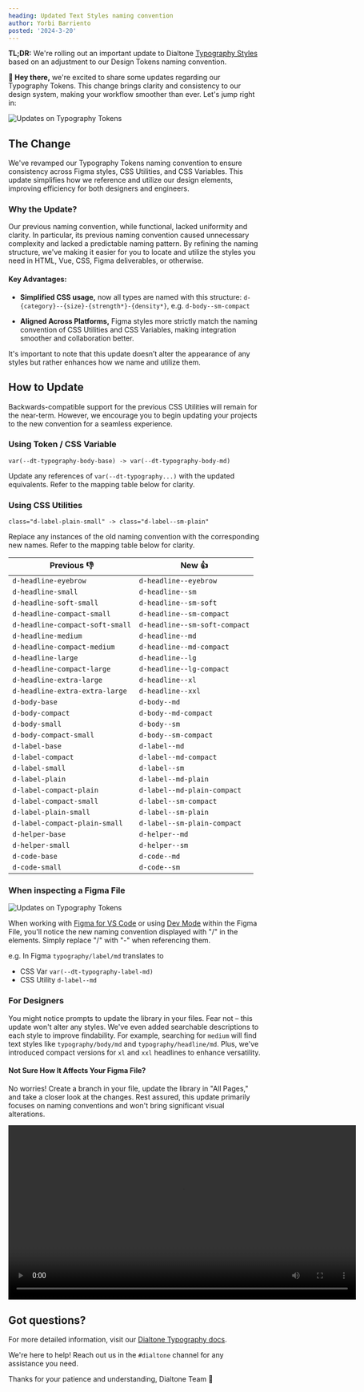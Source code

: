 ```yaml
---
heading: Updated Text Styles naming convention
author: Yorbi Barriento
posted: '2024-3-20'
---
```


<BlogPost :author="$frontmatter.author" :posted="parse($frontmatter.posted, 'y-M-d', new Date())" :heading="$frontmatter.heading">

**TL;DR:** We're rolling out an important update to Dialtone [Typography Styles](/design/typography#styles) based on an adjustment to our Design Tokens naming convention.

**👋 Hey there,** we're excited to share some updates regarding our Typography Tokens. This change brings clarity and consistency to our design system, making your workflow smoother than ever. Let's jump right in:

![Updates on Typography Tokens](/assets/images/new_types_cover_1.gif)

## The Change

We've revamped our Typography Tokens naming convention to ensure consistency across Figma styles, CSS Utilities, and CSS Variables. This update simplifies how we reference and utilize our design elements, improving efficiency for both designers and engineers.

### Why the Update?

Our previous naming convention, while functional, lacked uniformity and clarity. In particular, its previous naming convention caused unnecessary complexity and lacked a predictable naming pattern. By refining the naming structure, we've making it easier for you to locate and utilize the styles you need in HTML, Vue, CSS, Figma deliverables, or otherwise.

#### Key Advantages:

- **Simplified CSS usage,** now all types are named with this structure: `d-{category}--{size}-{strength*}-{density*}`, e.g. `d-body--sm-compact`

- **Aligned Across Platforms,** Figma styles more strictly match the naming convention of CSS Utilities and CSS Variables, making integration smoother and collaboration better.

It's important to note that this update doesn’t alter the appearance of any styles but rather enhances how we name and utilize them.

## How to Update

Backwards-compatible support for the previous CSS Utilities will remain for the near-term. However, we encourage you to begin updating your projects to the new convention for a seamless experience.

### Using Token / CSS Variable

```less
var(--dt-typography-body-base) -> var(--dt-typography-body-md)
```

Update any references of `var(--dt-typography...)` with the updated equivalents. Refer to the mapping table below for clarity.

### Using CSS Utilities

```less
class="d-label-plain-small" -> class="d-label--sm-plain"
```

Replace any instances of the old naming convention with the corresponding new names. Refer to the mapping table below for clarity.

<div class="d-bb d-bc-default">
  <table class="d-table">
    <thead>
      <tr>
        <th>Previous 👎</th>
        <th>New 👍</th>
      </tr>
    </thead>
    <tbody class="d-va-top">
      <tr>
        <td class="d-bgc-secondary"><code class="d-code--sm">d-headline-eyebrow</code></td>
        <td><code class="d-code--sm d-fc-purple-400">d-headline--eyebrow</code></td>
      </tr>
      <tr>
        <td class="d-bgc-secondary"><code class="d-code--sm">d-headline-small</code></td>
        <td><code class="d-code--sm d-fc-purple-400">d-headline--sm</code></td>
      </tr>
      <tr>
        <td class="d-bgc-secondary"><code class="d-code--sm">d-headline-soft-small</code></td>
        <td><code class="d-code--sm d-fc-purple-400">d-headline--sm-soft</code></td>
      </tr>
      <tr>
        <td class="d-bgc-secondary"><code class="d-code--sm">d-headline-compact-small</code></td>
        <td><code class="d-code--sm d-fc-purple-400">d-headline--sm-compact</code></td>
      </tr>
      <tr>
        <td class="d-bgc-secondary"><code class="d-code--sm">d-headline-compact-soft-small</code></td>
        <td><code class="d-code--sm d-fc-purple-400">d-headline--sm-soft-compact</code>
        </td>
      </tr>
      <tr>
        <td class="d-bgc-secondary"><code class="d-code--sm">d-headline-medium</code></td>
        <td><code class="d-code--sm d-fc-purple-400">d-headline--md</code></td>
      </tr>
      <tr>
        <td class="d-bgc-secondary"><code class="d-code--sm">d-headline-compact-medium</code></td>
        <td><code class="d-code--sm d-fc-purple-400">d-headline--md-compact</code></td>
      </tr>
      <tr>
        <td class="d-bgc-secondary"><code class="d-code--sm">d-headline-large</code></td>
        <td><code class="d-code--sm d-fc-purple-400">d-headline--lg</code></td>
      </tr>
      <tr>
        <td class="d-bgc-secondary"><code class="d-code--sm">d-headline-compact-large</code></td>
        <td><code class="d-code--sm d-fc-purple-400">d-headline--lg-compact</code></td>
      </tr>
      <tr>
        <td class="d-bgc-secondary"><code class="d-code--sm">d-headline-extra-large</code></td>
        <td><code class="d-code--sm d-fc-purple-400">d-headline--xl</code></td>
      </tr>
      <tr>
        <td class="d-bgc-secondary"><code class="d-code--sm">d-headline-extra-extra-large</code></td>
        <td><code class="d-code--sm d-fc-purple-400">d-headline--xxl</code></td>
      </tr>
      <tr>
        <td class="d-bgc-secondary"><code class="d-code--sm">d-body-base</code></td>
        <td><code class="d-code--sm d-fc-purple-400">d-body--md</code></td>
      </tr>
      <tr>
        <td class="d-bgc-secondary"><code class="d-code--sm">d-body-compact</code></td>
        <td><code class="d-code--sm d-fc-purple-400">d-body--md-compact</code></td>
      </tr>
      <tr>
        <td class="d-bgc-secondary"><code class="d-code--sm">d-body-small</code></td>
        <td><code class="d-code--sm d-fc-purple-400">d-body--sm</code></td>
      </tr>
      <tr>
        <td class="d-bgc-secondary"><code class="d-code--sm">d-body-compact-small</code></td>
        <td><code class="d-code--sm d-fc-purple-400">d-body--sm-compact</code></td>
      </tr>
      <tr>
        <td class="d-bgc-secondary"><code class="d-code--sm">d-label-base</code></td>
        <td><code class="d-code--sm d-fc-purple-400">d-label--md</code></td>
      </tr>
      <tr>
        <td class="d-bgc-secondary"><code class="d-code--sm">d-label-compact</code></td>
        <td><code class="d-code--sm d-fc-purple-400">d-label--md-compact</code></td>
      </tr>
      <tr>
        <td class="d-bgc-secondary"><code class="d-code--sm">d-label-small</code></td>
        <td><code class="d-code--sm d-fc-purple-400">d-label--sm</code></td>
      </tr>
      <tr>
        <td class="d-bgc-secondary"><code class="d-code--sm">d-label-plain</code></td>
        <td><code class="d-code--sm d-fc-purple-400">d-label--md-plain</code></td>
      </tr>
      <tr>
        <td class="d-bgc-secondary"><code class="d-code--sm">d-label-compact-plain</code></td>
        <td><code class="d-code--sm d-fc-purple-400">d-label--md-plain-compact</code></td>
      </tr>
      <tr>
        <td class="d-bgc-secondary"><code class="d-code--sm">d-label-compact-small</code></td>
        <td><code class="d-code--sm d-fc-purple-400">d-label--sm-compact</code></td>
      </tr>
      <tr>
        <td class="d-bgc-secondary"><code class="d-code--sm">d-label-plain-small</code></td>
        <td><code class="d-code--sm d-fc-purple-400">d-label--sm-plain</code></td>
      </tr>
      <tr>
        <td class="d-bgc-secondary"><code class="d-code--sm">d-label-compact-plain-small</code></td>
        <td><code class="d-code--sm d-fc-purple-400">d-label--sm-plain-compact</code></td>
      </tr>
      <tr>
        <td class="d-bgc-secondary"><code class="d-code--sm">d-helper-base</code></td>
        <td><code class="d-code--sm d-fc-purple-400">d-helper--md</code></td>
      </tr>
      <tr>
        <td class="d-bgc-secondary"><code class="d-code--sm">d-helper-small</code></td>
        <td><code class="d-code--sm d-fc-purple-400">d-helper--sm</code></td>
      </tr>
      <tr>
        <td class="d-bgc-secondary"><code class="d-code--sm">d-code-base</code></td>
        <td><code class="d-code--sm d-fc-purple-400">d-code--md</code></td>
      </tr>
      <tr>
        <td class="d-bgc-secondary"><code class="d-code--sm">d-code-small</code></td>
        <td><code class="d-code--sm d-fc-purple-400">d-code--sm</code></td>
      </tr>
    </tbody>
  </table>
</div>

### When inspecting a Figma File

![Updates on Typography Tokens](/assets/images/inspecting_figma.png)

When working with [Figma for VS Code](https://help.figma.com/hc/en-us/articles/15023121296151-Figma-for-VS-Code) or using [Dev Mode](https://help.figma.com/hc/en-us/articles/15023124644247-Guide-to-Dev-Mode) within the Figma File, you'll notice the new naming convention displayed with "/" in the elements. Simply replace "/" with "-" when referencing them.

e.g. In Figma `typography/label/md` translates to

- CSS Var `var(--dt-typography-label-md)`
- CSS Utility `d-label--md`

### For Designers

You might notice prompts to update the library in your files. Fear not – this update won't alter any styles. We've even added searchable descriptions to each style to improve findability. For example, searching for `medium` will find text styles like `typography/body/md` and `typography/headline/md`. Plus, we've introduced compact versions for `xl` and `xxl` headlines to enhance versatility.

#### Not Sure How It Affects Your Figma File?

No worries! Create a branch in your file, update the library in "All Pages," and take a closer look at the changes. Rest assured, this update primarily focuses on naming conventions and won't bring significant visual alterations.

<video width="695" controls>
  <source src="/assets/images/branching_figma.mp4" type="video/mp4" alt="Branches in Figma">
  Your browser does not support the video tag.
</video>

## Got questions?

For more detailed information, visit our [Dialtone Typography docs](https://dialtone.dialpad.com/design/typography/#styles).

We're here to help! Reach out us in the `#dialtone` channel for any assistance you need.

Thanks for your patience and understanding,
Dialtone Team 💜
</BlogPost>

<script setup>
import BlogPost from '@baseComponents/BlogPost.vue';
import { parse } from 'date-fns';
</script>
